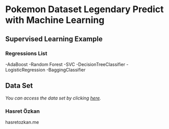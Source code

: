 # Pokemon Dataset Legendary Predict with Machine Learning

## Supervised Learning Example

### Regressions List
-AdaBoost
-Random Forest
-SVC
-DecisionTreeClassifier
-LogisticRegression
-BaggingClassifier


## Data Set

*You can access the data set by clicking [here](https://www.kaggle.com/rounakbanik/pokemon).*

### Hasret Özkan
hasretozkan.me
